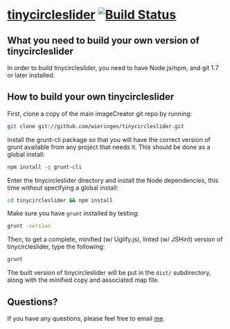 [tinycircleslider](http://baijs.com/tinycircleslider) [![Build Status](https://secure.travis-ci.org/wieringen/tinycircleslider.png?branch=master)](http://travis-ci.org/wieringen/tinycircleslider)
==================================================

What you need to build your own version of tinycircleslider
--------------------------------------

In order to build tinycircleslider, you need to have Node.js/npm, and git 1.7 or later installed.


How to build your own tinycircleslider
----------------------------

First, clone a copy of the main imageCreator git repo by running:

```bash
git clone git://github.com/wieringen/tinycircleslider.git
```

Install the grunt-cli package so that you will have the correct version of grunt available from any project that needs it. This should be done as a global install:

```bash
npm install -g grunt-cli
```

Enter the tinycircleslider directory and install the Node dependencies, this time *without* specifying a global install:

```bash
cd tinycircleslider && npm install
```

Make sure you have `grunt` installed by testing:

```bash
grunt -version
```

Then, to get a complete, minified (w/ Uglify.js), linted (w/ JSHint) version of tinycircleslider, type the following:

```bash
grunt
```

The built version of tinycircleslider will be put in the `dist/` subdirectory, along with the minified copy and associated map file.


Questions?
----------

If you have any questions, please feel free to email [me](mailto:wieringen@gmail.com).


